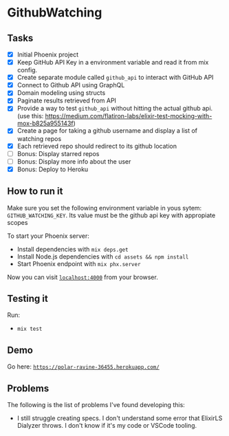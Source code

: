 # GithubWatching

## Tasks

- [x] Initial Phoenix project
- [x] Keep GitHub API Key in a environment variable and read it from mix config.
- [x] Create separate module called `github_api` to interact with GitHub API
- [x] Connect to Github API using GraphQL
- [x] Domain modeling using structs
- [x] Paginate results retrieved from API
- [x] Provide a way to test `github_api` without hitting the actual github api. (use this: https://medium.com/flatiron-labs/elixir-test-mocking-with-mox-b825a955143f)
- [x] Create a page for taking a github username and display a list of watching repos
- [x] Each retrieved repo should redirect to its github location
- [ ] Bonus: Display starred repos
- [ ] Bonus: Display more info about the user
- [x] Bonus: Deploy to Heroku

## How to run it

Make sure you set the following environment variable in yous sytem: `GITHUB_WATCHING_KEY`. Its value must be the github api key with appropiate scopes

To start your Phoenix server:

  * Install dependencies with `mix deps.get`
  * Install Node.js dependencies with `cd assets && npm install`
  * Start Phoenix endpoint with `mix phx.server`

Now you can visit [`localhost:4000`](http://localhost:4000) from your browser.

## Testing it

Run:
  - `mix test`

## Demo

Go here: [`https://polar-ravine-36455.herokuapp.com/`](https://polar-ravine-36455.herokuapp.com/)


## Problems

The following is the list of problems I've found developing this:

- I still struggle creating specs. I don't understand some error that ElixirLS Dialyzer throws. I don't know if it's my code or VSCode tooling.
